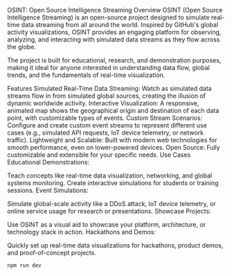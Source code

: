 
OSINT: Open Source Intelligence Streaming
Overview
OSINT (Open Source Intelligence Streaming) is an open-source project designed to simulate real-time data streaming from all around the world. Inspired by GitHub's global activity visualizations, OSINT provides an engaging platform for observing, analyzing, and interacting with simulated data streams as they flow across the globe.

The project is built for educational, research, and demonstration purposes, making it ideal for anyone interested in understanding data flow, global trends, and the fundamentals of real-time visualization.

Features
Simulated Real-Time Data Streaming: Watch as simulated data streams flow in from simulated global sources, creating the illusion of dynamic worldwide activity.
Interactive Visualization: A responsive, animated map shows the geographical origin and destination of each data point, with customizable types of events.
Custom Stream Scenarios: Configure and create custom event streams to represent different use cases (e.g., simulated API requests, IoT device telemetry, or network traffic).
Lightweight and Scalable: Built with modern web technologies for smooth performance, even on lower-powered devices.
Open Source: Fully customizable and extensible for your specific needs.
Use Cases
Educational Demonstrations:

Teach concepts like real-time data visualization, networking, and global systems monitoring.
Create interactive simulations for students or training sessions.
Event Simulations:

Simulate global-scale activity like a DDoS attack, IoT device telemetry, or online service usage for research or presentations.
Showcase Projects:

Use OSINT as a visual aid to showcase your platform, architecture, or technology stack in action.
Hackathons and Demos:

Quickly set up real-time data visualizations for hackathons, product demos, and proof-of-concept projects.

```npm run dev```
